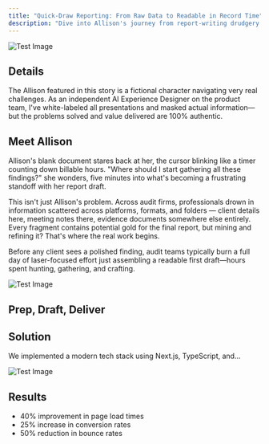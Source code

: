 ```yaml
---
title: "Quick-Draw Reporting: From Raw Data to Readable in Record Time"
description: "Dive into Allison's journey from report-writing drudgery to deadline-crushing confidence, as smart tools transform her insights into client-ready gold."
---
```


![Test Image](/assets/images/case-studies/project-1/test-image.png)

## Details
The Allison featured in this story is a fictional character navigating very real challenges. As an independent AI Experience Designer on the product team, I've white-labeled all presentations and masked actual information—but the problems solved and value delivered are 100% authentic.

## Meet Allison
Allison's blank document stares back at her, the cursor blinking like a timer counting down billable hours. "Where should I start gathering all these findings?" she wonders, five minutes into what's becoming a frustrating standoff with her report draft.

This isn't just Allison's problem. Across audit firms, professionals drown in information scattered across platforms, formats, and folders — client details here, meeting notes there, evidence documents somewhere else entirely. Every fragment contains potential gold for the final report, but mining and refining it? That's where the real work begins.

Before any client sees a polished finding, audit teams typically burn a full day of laser-focused effort just assembling a readable first draft—hours spent hunting, gathering, and crafting.

![Test Image](/assets/images/case-studies/project-1/test-image.png)

## Prep, Draft, Deliver


## Solution
We implemented a modern tech stack using Next.js, TypeScript, and...

![Test Image](/assets/images/case-studies/project-1/test-image.png)

## Results
- 40% improvement in page load times
- 25% increase in conversion rates
- 50% reduction in bounce rates